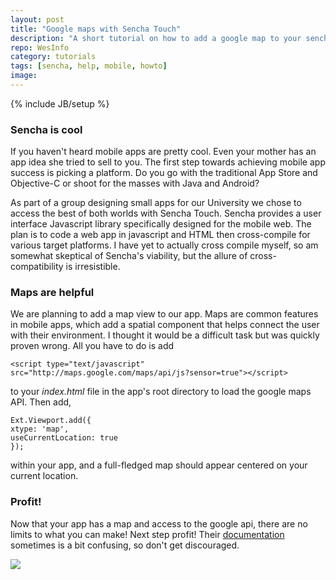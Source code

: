 ```yaml
---
layout: post
title: "Google maps with Sencha Touch"
description: "A short tutorial on how to add a google map to your sencha touch app."
repo: WesInfo
category: tutorials
tags: [sencha, help, mobile, howto]
image: 
---
```

{% include JB/setup %}
<!-- Photos will be in /assets/images/2013-04-30-google-maps-with-sencha-touch-2/ -->
<!-- <img id="aboutPhoto" src="/assets/images/2013-04-30-google-maps-with-sencha-touch-2"/> -->
<!-- Template for youtube video embed -->
<!-- <object class="video" type="application/x-shockwave-flash" data="http://www.youtube.com/v/VID_ID&amp;hl=en&amp;fs=1&amp;rel=0" width="560" height="315"><param name="movie" value="http://www.youtube.com/v/VID_ID&amp;hl=en&amp;fs=1&amp;rel=0" /><param name="allowFullScreen" value="true" /></object> -->
<!-- Link reference for my old brain -->
<!-- <a href="" target="_blank"></a> -->

### Sencha is cool

If you haven't heard mobile apps are pretty cool. Even your mother has an app idea she tried to sell to you. The first step towards achieving mobile app success is picking a platform. Do you go with the traditional App Store and Objective-C or shoot for the masses with Java and Android?

As part of a group designing small apps for our University we chose to access the best of both worlds with Sencha Touch. Sencha provides a user interface Javascript library specifically designed for the mobile web. The plan is to code a web app in javascript and HTML then cross-compile for various target platforms. I have yet to actually cross compile myself, so am somewhat skeptical of Sencha's viability, but the allure of cross-compatibility is irresistible.

### Maps are helpful

We are planning to add a map view to our app. Maps are common features in mobile apps, which add a spatial component that helps connect the user with their environment. I thought it would be a difficult task but was quickly proven wrong. All you have to do is add

    <script type="text/javascript" src="http://maps.google.com/maps/api/js?sensor=true"></script>

to your *index.html* file in the app's root directory to load the google maps API. Then add,

    Ext.Viewport.add({
    xtype: 'map',
    useCurrentLocation: true
	});
	
within your app, and a full-fledged map should appear centered on your current location.

### Profit!

Now that your app has a map and access to the google api, there are no limits to what you can make! Next step profit! Their <a href ="http://docs.sencha.com/touch/2.2.0/#!/api/Ext.Map" target="_blank">documentation</a> sometimes is a bit confusing, so don't get discouraged.

<img src="/assets/images/2013-04-30-google-maps-with-sencha-touch-2/map.png"/>

